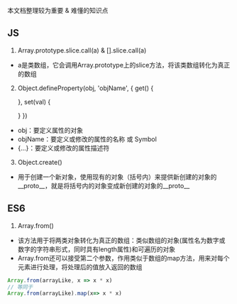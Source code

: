 本文档整理较为重要 & 难懂的知识点

## JS

1. Array.prototype.slice.call(a) & [].slice.call(a)
- a是类数组，它会调用Array.prototype上的slice方法，将该类数组转化为真正的数组

2. Object.defineProperty(obj, 'objName', {
    get() {
    
    },
    set(val) {

    }
   })
- obj：要定义属性的对象
- objName：要定义或修改的属性的名称 或 Symbol
- {...}：要定义或修改的属性描述符

3. Object.create()
- 用于创建一个新对象，使用现有的对象（括号内）来提供新创建的对象的__proto__，就是将括号内的对象变成新创建的对象的__proto__

## ES6

1. Array.from()
- 该方法用于将两类对象转化为真正的数组：类似数组的对象(属性名为数字或数字的字符串形式，同时具有length属性)和可遍历的对象
- Array.from还可以接受第二个参数，作用类似于数组的map方法，用来对每个元素进行处理，将处理后的值放入返回的数组
```javascript
Array.from(arrayLike, x => x * x)
// 等同于
Array.from(arrayLike).map(x=> x * x)
```
